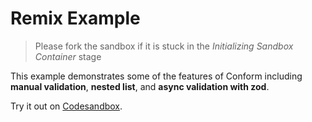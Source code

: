 # Remix Example

> Please fork the sandbox if it is stuck in the _Initializing Sandbox Container_ stage

This example demonstrates some of the features of Conform including **manual validation**, **nested list**, and **async validation with zod**.

<!-- sandbox src="/examples/remix?module=/app/routes/_example.tsx" -->

Try it out on [Codesandbox](https://codesandbox.io/s/github/edmundhung/conform/tree/main/examples/remix?file=/app/routes/_example.tsx).

<!-- /sandbox -->
